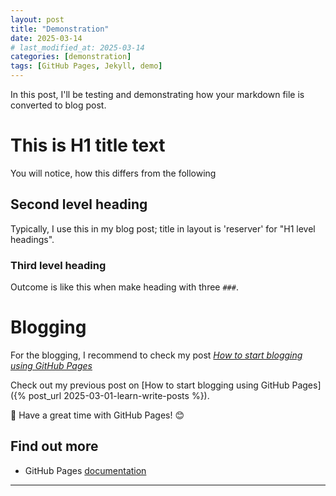```yaml
---
layout: post
title: "Demonstration"
date: 2025-03-14 
# last_modified_at: 2025-03-14
categories: [demonstration]
tags: [GitHub Pages, Jekyll, demo]
---
```


In this post, I'll be testing and demonstrating how your markdown file is converted to blog post.

# This is H1 title text
You will notice, how this differs from the following

## Second level heading
Typically, I use this in my blog post; title in layout is 'reserver' for "H1 level headings".

### Third level heading
Outcome is like this when make heading with three `###`.


# Blogging
For the blogging, I recommend to check my post [_How to start blogging using GitHub Pages_](https://anahill.github.io/own%20page/2025/03/14/get-started-with-github-pages.html)

Check out my previous post on [How to start blogging using GitHub Pages]({% post_url 2025-03-01-learn-write-posts %}).


📝 Have a great time with GitHub Pages! 😊

## <span id="ref"> Find out more </span>
- GitHub Pages [documentation](https://pages.github.com/)

--- 
